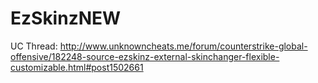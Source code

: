 # EzSkinzNEW

UC Thread: http://www.unknowncheats.me/forum/counterstrike-global-offensive/182248-source-ezskinz-external-skinchanger-flexible-customizable.html#post1502661
